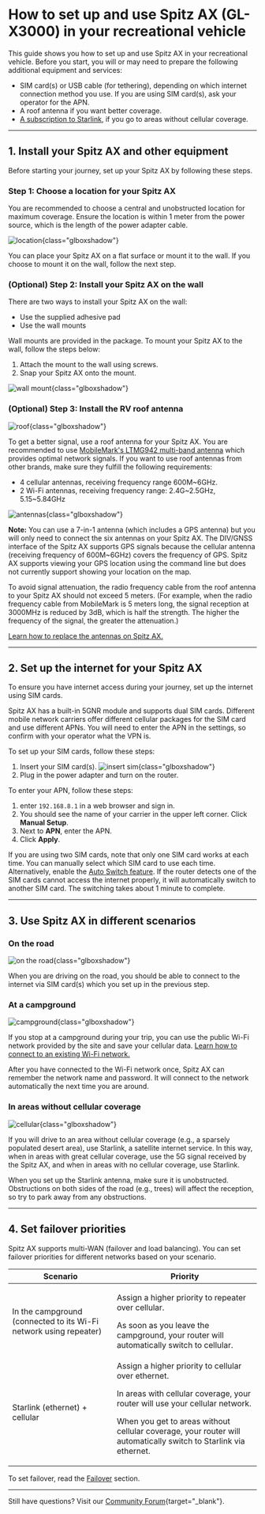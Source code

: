 # How to set up and use Spitz AX (GL-X3000) in your recreational vehicle

This guide shows you how to set up and use Spitz AX in your recreational vehicle. Before you start, you will or may need to prepare the following additional equipment and services: 

- SIM card(s) or USB cable (for tethering), depending on which internet connection method you use. If you are using SIM card(s), ask your operator for the APN. 
- A roof antenna if you want better coverage. 
- [A subscription to Starlink](https://www.starlink.com/roam), if you go to areas without cellular coverage. 

---

## 1. Install your Spitz AX and other equipment

Before starting your journey, set up your Spitz AX by following these steps.

### Step 1: Choose a location for your Spitz AX 

You are recommended to choose a central and unobstructed location for maximum coverage. Ensure the location is within 1 meter from the power source, which is the length of the power adapter cable. 

![location](https://static.gl-inet.com/docs/router/en/4/tutorials/set_up_and_use_in_recreational_vehicle/x3000-with-power-source.jpg){class="glboxshadow"}

You can place your Spitz AX on a flat surface or mount it to the wall. If you choose to mount it on the wall, follow the next step. 

### (Optional) Step 2: Install your Spitz AX on the wall 

There are two ways to install your Spitz AX on the wall:
- Use the supplied adhesive pad
- Use the wall mounts

Wall mounts are provided in the package. To mount your Spitz AX to the wall, follow the steps below:

1.	Attach the mount to the wall using screws.
2.	Snap your Spitz AX onto the mount. 

![wall mount](https://static.gl-inet.com/docs/router/en/4/tutorials/set_up_and_use_in_recreational_vehicle/x3000-with-screws.jpg){class="glboxshadow"}

### (Optional) Step 3: Install the RV roof antenna

![roof](https://static.gl-inet.com/docs/router/en/4/tutorials/set_up_and_use_in_recreational_vehicle/x3000-with-roof-antenna.jpg){class="glboxshadow"}

To get a better signal, use a roof antenna for your Spitz AX. You are recommended to use [MobileMark's LTMG942 multi-band antenna](https://www.mobilemark.com/product/ltmg942-4xlte-2xwifi-gnss/) which provides optimal network signals. If you want to use roof antennas from other brands, make sure they fulfill the following requirements: 

- 4 cellular antennas, receiving frequency range 600M~6GHz.
- 2 Wi-Fi antennas, receiving frequency range: 2.4G~2.5GHz, 5.15~5.84GHz

![antennas](https://static.gl-inet.com/docs/router/en/4/tutorials/set_up_and_use_in_recreational_vehicle/x3000-with-six-antennas.jpg){class="glboxshadow"}

**Note:** You can use a 7-in-1 antenna (which includes a GPS antenna) but you will only need to connect the six antennas on your Spitz AX. The DIV/GNSS interface of the Spitz AX supports GPS signals because the cellular antenna (receiving frequency of 600M~6GHz) covers the frequency of GPS. Spitz AX supports viewing your GPS location using the command line but does not currently support showing your location on the map.

To avoid signal attenuation, the radio frequency cable from the roof antenna to your Spitz AX should not exceed 5 meters. (For example, when the radio frequency cable from MobileMark is 5 meters long, the signal reception at 3000MHz is reduced by 3dB, which is half the strength. The higher the frequency of the signal, the greater the attenuation.)

[Learn how to replace the antennas on Spitz AX.](https://docs.gl-inet.com/router/en/4/tutorials/how_to_change_x3000_and_xe3000_antennas/) 

---

## 2. Set up the internet for your Spitz AX 

To ensure you have internet access during your journey, set up the internet using SIM cards. 

Spitz AX has a built-in 5GNR module and supports dual SIM cards. Different mobile network carriers offer different cellular packages for the SIM card and use different APNs. You will need to enter the APN in the settings, so confirm with your operator what the VPN is. 

To set up your SIM cards, follow these steps: 

1. Insert your SIM card(s). 
![insert sim](https://static.gl-inet.com/docs/router/en/4/tutorials/set_up_and_use_in_recreational_vehicle/x3000-with-sim-card.jpg){class="glboxshadow"}
2. Plug in the power adapter and turn on the router. 

To enter your APN, follow these steps: 

1. enter `192.168.8.1` in a web browser and sign in. 
2. You should see the name of your carrier in the upper left corner. Click **Manual Setup**.
3. Next to **APN**, enter the APN. 
4. Click **Apply**. 

If you are using two SIM cards, note that only one SIM card works at each time. You can manually select which SIM card to use each time. Alternatively, enable the [Auto Switch feature](https://docs.gl-inet.com/router/en/4/interface_guide/internet_cellular/#setup-for-dual-sim-models). If the router detects one of the SIM cards cannot access the internet properly, it will automatically switch to another SIM card. The switching takes about 1 minute to complete. 

---

## 3. Use Spitz AX in different scenarios

### On the road

![on the road](https://static.gl-inet.com/docs/router/en/4/tutorials/set_up_and_use_in_recreational_vehicle/rv-connectivity_scene_rv-antennas.png){class="glboxshadow"}

When you are driving on the road, you should be able to connect to the internet via SIM card(s) which you set up in the previous step.

### At a campground

![campground](https://static.gl-inet.com/docs/router/en/4/tutorials/set_up_and_use_in_recreational_vehicle/rv-connectivity_scene_repeater.png){class="glboxshadow"}

If you stop at a campground during your trip, you can use the public Wi-Fi network provided by the site and save your cellular data. [Learn how to connect to an existing Wi-Fi network.](https://docs.gl-inet.com/router/en/4/interface_guide/internet_repeater/) 

After you have connected to the Wi-Fi network once, Spitz AX can remember the network name and password. It will connect to the network automatically the next time you are around.

### In areas without cellular coverage

![cellular](https://static.gl-inet.com/docs/router/en/4/tutorials/set_up_and_use_in_recreational_vehicle/rv-connectivity_scene_starlink.png){class="glboxshadow"}

If you will drive to an area without cellular coverage (e.g., a sparsely populated desert area), use Starlink, a satellite internet service. In this way, when in areas with great cellular coverage, use the 5G signal received by the Spitz AX, and when in areas with no cellular coverage, use Starlink.

When you set up the Starlink antenna, make sure it is unobstructed. Obstructions on both sides of the road (e.g., trees) will affect the reception, so try to park away from any obstructions. 

---

## 4. Set failover priorities 
Spitz AX supports multi-WAN (failover and load balancing). You can set failover priorities for different networks based on your scenario. 

| Scenario| Priority |
| --------| ------- |
| In the campground (connected to its Wi-Fi network using repeater)    | <p> Assign a higher priority to repeater over cellular.</p> <p>As soon as you leave the campground, your router will automatically switch to cellular.</p>|
| Starlink (ethernet) + cellular | Assign a higher priority to cellular over ethernet. <p>In areas with cellular coverage, your router will use your cellular network.</p> <p>When you get to areas without cellular coverage, your router will automatically switch to Starlink via ethernet.</p>|

To set failover, read the [Failover](https://docs.gl-inet.com/router/en/4/interface_guide/multi-wan/) section.


---

Still have questions? Visit our [Community Forum](https://forum.gl-inet.com){target="_blank"}.
